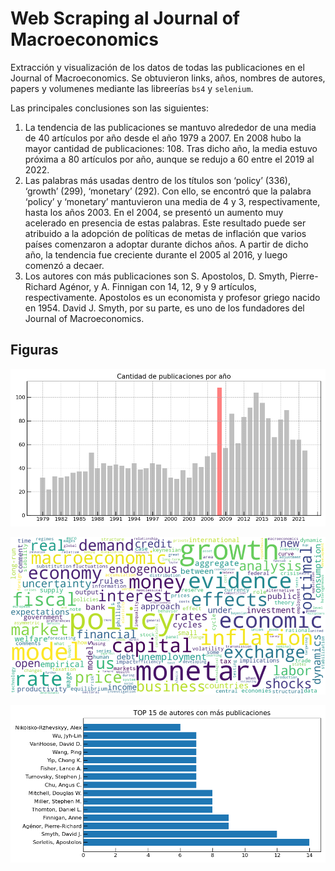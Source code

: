 # Web Scraping al Journal of Macroeconomics
Extracción y visualización de los datos de todas las publicaciones en el Journal of Macroeconomics. Se obtuvieron links, años, nombres de autores, papers y volumenes mediante las libreerías `bs4` y `selenium`.

Las principales conclusiones son las siguientes:
1. La tendencia de las publicaciones se mantuvo alrededor de una media de 40 artículos por año desde el año 1979 a 2007. En 2008 hubo la mayor cantidad de publicaciones: 108. Tras dicho año, la media estuvo próxima a 80 artículos por año, aunque se redujo a 60 entre el 2019 al 2022.
2. Las palabras más usadas dentro de los títulos son ‘policy’ (336), ‘growth’ (299), ‘monetary’ (292). Con ello, se encontró que la palabra ‘policy’ y ‘monetary’ mantuvieron una media de 4 y 3, respectivamente, hasta los años 2003. En el 2004, se presentó un aumento muy acelerado en presencia de estas palabras. Este resultado puede ser atribuido a la adopción de políticas de metas de inflación que varios países comenzaron a adoptar durante dichos años. A partir de dicho año, la tendencia fue creciente durante el 2005 al 2016, y luego comenzó a decaer.
3. Los autores con más publicaciones son S. Apostolos, D. Smyth, Pierre-Richard Agénor, y A. Finnigan con 14, 12, 9 y 9 artículos, respectivamente. Apostolos es un economista y profesor griego nacido en 1954. David J. Smyth, por su parte, es uno de los fundadores del Journal of Macroeconomics.

## Figuras
<p align="center">
  <img src="figures/bar-publicaciones-year.png" width="700">
</p>

<p align="center">
  <img src="figures/wordcloud-keywords.png" width="700">
</p>

<p align="center">
  <img src="figures/barh-authors.png" width="700">
</p>
